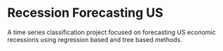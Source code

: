 # Recession Forecasting US
A time series classification project focused on forecasting US economic recessions using regression based and tree based methods. 
